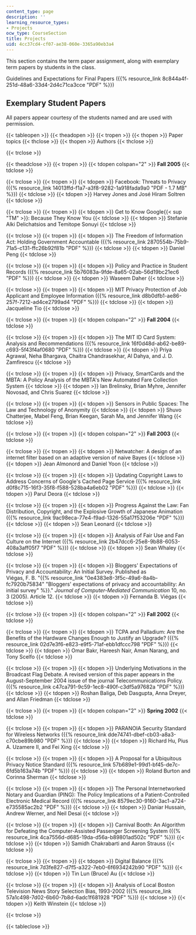 ```yaml
---
content_type: page
description: ''
learning_resource_types:
- Projects
ocw_type: CourseSection
title: Projects
uid: 4cc37cd4-cf07-ae38-060e-3365a90eb3a4
---
```


This section contains the term paper assignment, along with exemplary term papers by students in the class.

Guidelines and Expectations for Final Papers ({{% resource_link 8c844a4f-251d-48a6-33d4-2d4c71ca3cce "PDF" %}})

Exemplary Student Papers
------------------------

All papers appear courtesy of the students named and are used with permission.

{{< tableopen >}}
{{< theadopen >}}
{{< tropen >}}
{{< thopen >}}
Paper topics
{{< thclose >}}
{{< thopen >}}
Authors
{{< thclose >}}

{{< trclose >}}

{{< theadclose >}}
{{< tropen >}}
{{< tdopen colspan="2" >}}
**Fall 2005**
{{< tdclose >}}

{{< trclose >}}
{{< tropen >}}
{{< tdopen >}}
Facebook: Threats to Privacy ({{% resource_link 14013ffd-f1a7-a3f8-9282-1a918fada9a0 "PDF - 1.7 MB" %}})
{{< tdclose >}}
{{< tdopen >}}
Harvey Jones and José Hiram Soltren
{{< tdclose >}}

{{< trclose >}}
{{< tropen >}}
{{< tdopen >}}
Get to Know Google{{< sup "TM" >}}: Because They Know You
{{< tdclose >}}
{{< tdopen >}}
Stefanie Alki Delichatsios and Temitope Sonuyi
{{< tdclose >}}

{{< trclose >}}
{{< tropen >}}
{{< tdopen >}}
The Freedom of Information Act: Holding Government Accountable ({{% resource_link 2870554b-75b9-71a5-c131-ffc26b92f81b "PDF" %}})
{{< tdclose >}}
{{< tdopen >}}
Daniel Peng
{{< tdclose >}}

{{< trclose >}}
{{< tropen >}}
{{< tdopen >}}
Policy and Practice in Student Records ({{% resource_link 5b76083a-9fde-8a65-02ab-56d19bc21ec6 "PDF" %}})
{{< tdclose >}}
{{< tdopen >}}
Waseem Daher
{{< tdclose >}}

{{< trclose >}}
{{< tropen >}}
{{< tdopen >}}
MIT Privacy Protection of Job Applicant and Employee Information ({{% resource_link d8b0dfb1-ae86-257f-7212-ad4ce2799ad4 "PDF" %}})
{{< tdclose >}}
{{< tdopen >}}
Jacqueline Tio
{{< tdclose >}}

{{< trclose >}}
{{< tropen >}}
{{< tdopen colspan="2" >}}
**Fall 2004**
{{< tdclose >}}

{{< trclose >}}
{{< tropen >}}
{{< tdopen >}}
The MIT ID Card System: Analysis and Recommendations ({{% resource_link 16f0d48d-ab62-be89-c693-5f43f4af0680 "PDF" %}})
{{< tdclose >}}
{{< tdopen >}}
Priya Agrawal, Neha Bhargava, Chaitra Chandrasekhar, Al Dahya, and J. D. Zamfirescu
{{< tdclose >}}

{{< trclose >}}
{{< tropen >}}
{{< tdopen >}}
Privacy, SmartCards and the MBTA: A Policy Analysis of the MBTA's New Automated Fare Collection System
{{< tdclose >}}
{{< tdopen >}}
Ian Brelinsky, Brian Myhre, Jennifer Novosad, and Chris Suarez
{{< tdclose >}}

{{< trclose >}}
{{< tropen >}}
{{< tdopen >}}
Sensors in Public Spaces: The Law and Technology of Anonymity
{{< tdclose >}}
{{< tdopen >}}
Shuvo Chatterjee, Mabel Feng, Brian Keegan, Sarah Ma, and Jennifer Wang
{{< tdclose >}}

{{< trclose >}}
{{< tropen >}}
{{< tdopen colspan="2" >}}
**Fall 2003**
{{< tdclose >}}

{{< trclose >}}
{{< tropen >}}
{{< tdopen >}}
Netwatcher: A design of an internet filter based on an adaptive version of naive Bayes
{{< tdclose >}}
{{< tdopen >}}
Jean Almonord and Daniel Yoon
{{< tdclose >}}

{{< trclose >}}
{{< tropen >}}
{{< tdopen >}}
Updating Copyright Laws to Address Concerns of Google's Cached Page Service ({{% resource_link d0f8c715-16f3-35f8-f588-528ba4a6eb02 "PDF" %}})
{{< tdclose >}}
{{< tdopen >}}
Parul Deora
{{< tdclose >}}

{{< trclose >}}
{{< tropen >}}
{{< tdopen >}}
Progress Against the Law: Fan Distribution, Copyright, and the Explosive Growth of Japanese Animation ({{% resource_link 9ac98eca-77e4-f9ad-1326-55a17f53206e "PDF" %}})
{{< tdclose >}}
{{< tdopen >}}
Sean Leonard
{{< tdclose >}}

{{< trclose >}}
{{< tropen >}}
{{< tdopen >}}
Analysis of Fair Use and Fan Culture on the Internet ({{% resource_link 2b47dcc6-25e8-9b88-6053-408a3aff05f7 "PDF" %}})
{{< tdclose >}}
{{< tdopen >}}
Sean Whaley
{{< tdclose >}}

{{< trclose >}}
{{< tropen >}}
{{< tdopen >}}
Bloggers' Expectations of Privacy and Accountability: An Initial Survey. Published as  
Viégas, F. B. "{{% resource_link "0e4383e8-3f5c-49a6-8a4b-fc7920b75834" "Bloggers' expectations of privacy and accountability: An initial survey" %}}." _Journal of Computer-Mediated Communication_ 10, no. 3 (2005). Article 12.
{{< tdclose >}}
{{< tdopen >}}
Fernanda B. Viégas
{{< tdclose >}}

{{< trclose >}}
{{< tropen >}}
{{< tdopen colspan="2" >}}
**Fall 2002**
{{< tdclose >}}

{{< trclose >}}
{{< tropen >}}
{{< tdopen >}}
TCPA and Palladium: Are the Benefits of the Hardware Changes Enough to Justify an Upgrade? ({{% resource_link 02d7e3f6-e823-e9f5-71af-ebb1dfccc798 "PDF" %}})
{{< tdclose >}}
{{< tdopen >}}
Omar Bakr, Hareesh Nair, Aman Narang, and Tony Scelfo
{{< tdclose >}}

{{< trclose >}}
{{< tropen >}}
{{< tdopen >}}
Underlying Motivations in the Broadcast Flag Debate. A revised version of this paper appears in the August-September 2004 issue of the journal Telecommunications Policy. ({{% resource_link c47ca791-9c59-1ec8-490f-c3df5a97682a "PDF" %}})
{{< tdclose >}}
{{< tdopen >}}
Roshan Baliga, Deb Dasgupta, Anna Dreyer, and Allan Friedman
{{< tdclose >}}

{{< trclose >}}
{{< tropen >}}
{{< tdopen colspan="2" >}}
**Spring 2002**
{{< tdclose >}}

{{< trclose >}}
{{< tropen >}}
{{< tdopen >}}
PARANOIA Security Standard for Wireless Networks ({{% resource_link dde74741-dbef-cb03-a8a3-c70cbe89b980 "PDF" %}})
{{< tdclose >}}
{{< tdopen >}}
Richard Hu, Pius A. Uzamere II, and Fei Xing
{{< tdclose >}}

{{< trclose >}}
{{< tropen >}}
{{< tdopen >}}
A Proposal for a Ubiquitous Privacy Notice Standard ({{% resource_link 57b689e1-99d1-bf45-de7c-6fd5b163a74b "PDF" %}})
{{< tdclose >}}
{{< tdopen >}}
Roland Burton and Corinna Sherman
{{< tdclose >}}

{{< trclose >}}
{{< tropen >}}
{{< tdopen >}}
The Personal Internetworked Notary and Guardian (PING): The Policy Implications of a Patient-Controlled Electronic Medical Record ({{% resource_link 8579ec30-9160-3ac1-a724-e735585ac2b2 "PDF" %}})
{{< tdclose >}}
{{< tdopen >}}
Daniar Hussain, Andrew Werner, and Neil Desai
{{< tdclose >}}

{{< trclose >}}
{{< tropen >}}
{{< tdopen >}}
Carnival Booth: An Algorithm for Defeating the Computer-Assisted Passenger Screening System ({{% resource_link 4ca7556d-d685-19da-d56a-b89801ad502c "PDF" %}})
{{< tdclose >}}
{{< tdopen >}}
Samidh Chakrabarti and Aaron Strauss
{{< tdclose >}}

{{< trclose >}}
{{< tropen >}}
{{< tdopen >}}
Digital Balance ({{% resource_link 7d3fe827-d7f5-a322-7eb0-6f6934242b90 "PDF" %}})
{{< tdclose >}}
{{< tdopen >}}
Tin Lun (Bruce) Au
{{< tdclose >}}

{{< trclose >}}
{{< tropen >}}
{{< tdopen >}}
Analysis of Local Boston Television News Story Selection Bias, 1993-2002 ({{% resource_link 57a1c498-7d02-6b60-7b8d-6adc1f681928 "PDF" %}})
{{< tdclose >}}
{{< tdopen >}}
Keith Winstein
{{< tdclose >}}

{{< trclose >}}

{{< tableclose >}}